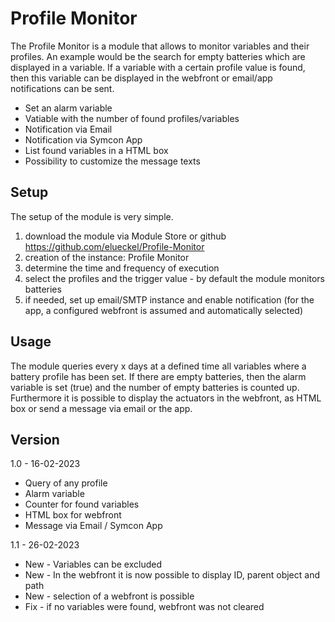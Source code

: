 # Profile Monitor

The Profile Monitor is a module that allows to monitor variables and their profiles. An example would be the search for empty batteries which are displayed in a variable. If a variable with a certain profile value is found, then this variable can be displayed in the webfront or email/app notifications can be sent.

* Set an alarm variable
* Vatiable with the number of found profiles/variables
* Notification via Email 
* Notification via Symcon App
* List found variables in a HTML box
* Possibility to customize the message texts

## Setup
The setup of the module is very simple. 
1. download the module via Module Store or github https://github.com/elueckel/Profile-Monitor 
2. creation of the instance: Profile Monitor
3. determine the time and frequency of execution 
4. select the profiles and the trigger value - by default the module monitors batteries
5. if needed, set up email/SMTP instance and enable notification (for the app, a configured webfront is assumed and automatically selected)


## Usage
The module queries every x days at a defined time all variables where a battery profile has been set. If there are empty batteries, then the alarm variable is set (true) and the number of empty batteries is counted up. Furthermore it is possible to display the actuators in the webfront, as HTML box or send a message via email or the app.

## Version
1.0 - 16-02-2023
* Query of any profile
* Alarm variable
* Counter for found variables
* HTML box for webfront 
* Message via Email / Symcon App

1.1 - 26-02-2023
* New - Variables can be excluded
* New - In the webfront it is now possible to display ID, parent object and path
* New - selection of a webfront is possible
* Fix - if no variables were found, webfront was not cleared
